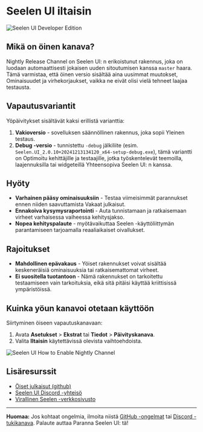 # Seelen UI iltaisin

![Seelen UI Developer Edition](https://github.com/user-attachments/assets/76634b49-7b09-4ef2-9643-e93542309f5d)

## Mikä on öinen kanava?

Nightly Release Channel on Seelen UI: n erikoistunut rakennus, joka on luodaan
automaattisesti jokaisen uuden sitoutumisen kanssa `master` haara. Tämä
varmistaa, että öinen versio sisältää aina uusimmat muutokset, Ominaisuudet ja
virhekorjaukset, vaikka ne eivät olisi vielä tehneet laajaa testausta.

## Vapautusvariantit

Yöpäivitykset sisältävät kaksi erillistä varianttia:

1. **Vakioversio** - sovelluksen säännöllinen rakennus, joka sopii Yleinen
   testaus.
2. **Debug -versio** - tunnistettu `-debug` jälkiliite (esim.
   `Seelen.UI_2.0.10+20241213134120_x64-setup-debug.exe`), tämä variantti on
   Optimoitu kehittäjille ja testaajille, jotka työskentelevät teemoilla,
   laajennuksilla tai widgeteillä Yhteensopiva Seelen UI: n kanssa.

## Hyöty

- **Varhainen pääsy ominaisuuksiin** - Testaa viimeisimmät parannukset ennen
  niiden saavuttamista Vakaat julkaisut.
- **Ennakoiva kysymysraportointi** - Auta tunnistamaan ja ratkaisemaan virheet
  varhaisessa vaiheessa kehitysjakso.
- **Nopea kehityspalaute** - myötävaikuttaa Seelen -käyttöliittymän
  parantamiseen tarjoamalla reaaliaikaiset oivallukset.

## Rajoitukset

- **Mahdollinen epävakaus** - Yöiset rakennukset voivat sisältää keskeneräisiä
  ominaisuuksia tai ratkaisemattomat virheet.
- **Ei suositella tuotantoon** - Nämä rakennukset on tarkoitettu testaamiseen
  vain tarkoituksia, eikä sitä pitäisi käyttää kriittisissä ympäristöissä.

## Kuinka yöun kanavoi otetaan käyttöön

Siirtyminen öiseen vapautuskanavaan:

1. Avata **Asetukset** > **Ekstrat** tai **Tiedot** > **Päivityskanava**.
2. Valita **Iltaisin** käytettävissä olevista vaihtoehdoista.

![Seelen UI How to Enable Nightly Channel](https://github.com/user-attachments/assets/ae88aeac-98cc-4424-a9e7-fb59740b694e)

## Lisäresurssit

- [Öiset julkaisut (github)](https://github.com/eythaann/Seelen-UI/releases/tag/nightly)
- [Seelen UI Discord -yhteisö](https://discord.gg/ABfASx5ZAJ)
- [Virallinen Seelen -verkkosivusto](https://seelen.io)

---

**Huomaa:** Jos kohtaat ongelmia, ilmoita niistä
[GitHub -ongelmat](https://github.com/eythaann/Seelen-UI/issues) tai
[Discord -tukikanava](https://discord.gg/ABfASx5ZAJ). Palaute auttaa Paranna
Seelen UI: tä!
